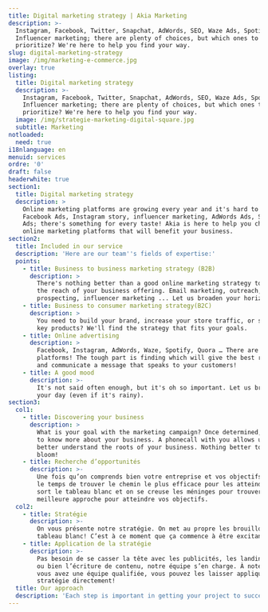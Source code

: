 ```yaml
---
title: Digital marketing strategy | Akia Marketing
description: >-
  Instagram, Facebook, Twitter, Snapchat, AdWords, SEO, Waze Ads, Spotify Ads,
  Influencer marketing; there are plenty of choices, but which ones to
  prioritize? We're here to help you find your way.
slug: digital-marketing-strategy
image: /img/marketing-e-commerce.jpg
overlay: true
listing:
  title: Digital marketing strategy
  description: >-
    Instagram, Facebook, Twitter, Snapchat, AdWords, SEO, Waze Ads, Spotify Ads,
    Influencer marketing; there are plenty of choices, but which ones to
    prioritize? We're here to help you find your way.
  image: /img/strategie-marketing-digital-square.jpg
  subtitle: Marketing
notloaded:
  need: true
i18nlanguage: en
menuid: services
ordre: '0'
draft: false
headerwhite: true
section1:
  title: Digital marketing strategy
  description: >
    Online marketing platforms are growing every year and it's hard to keep up.
    Facebook Ads, Instagram story, influencer marketing, AdWords Ads, Spotify
    Ads; there's something for every taste! Akia is here to help you choose the
    online marketing platforms that will benefit your business.
section2:
  title: Included in our service
  description: 'Here are our team''s fields of expertise:'
  points:
    - title: Business to business marketing strategy (B2B)
      description: >
        There's nothing better than a good online marketing strategy to expand
        the reach of your business offering. Email marketing, outreach, Linkedin
        prospecting, influencer marketing ... Let us broaden your horizons.
    - title: Business to consumer marketing strategy(B2C)
      description: >
        You need to build your brand, increase your store traffic, or sell some
        key products? We'll find the strategy that fits your goals.
    - title: Online advertising
      description: >
        Facebook, Instagram, AdWords, Waze, Spotify, Quora … There are plenty of
        platforms! The tough part is finding which will give the best results
        and communicate a message that speaks to your customers!
    - title: A good mood
      description: >-
        It's not said often enough, but it's oh so important. Let us brighten
        your day (even if it's rainy).
section3:
  col1:
    - title: Discovering your business
      description: >
        What is your goal with the marketing campaign? Once determined, we need
        to know more about your business. A phonecall with you allows us to
        better understand the roots of your business. Nothing better to make it
        bloom!
    - title: Recherche d’opportunités
      description: >-
        Une fois qu’on comprends bien votre entreprise et vos objectifs, c’est
        le temps de trouver le chemin le plus efficace pour les atteindre. On
        sort le tableau blanc et on se creuse les méninges pour trouver la
        meilleure approche pour atteindre vos objectifs.
  col2:
    - title: Stratégie
      description: >-
        On vous présente notre stratégie. On met au propre les brouillons du
        tableau blanc! C’est à ce moment que ça commence à être excitant!  
    - title: Application de la stratégie
      description: >-
        Pas besoin de se casser la tête avec les publicités, les landings pages
        ou bien l’écriture de contenu, notre équipe s’en charge. À noter que si
        vous avez une équipe qualifiée, vous pouvez les laisser appliquer la
        stratégie directement! 
  title: Our approach
  description: 'Each step is important in getting your project to succeed. '
---
```


